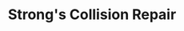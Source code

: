 ---
title: "Strong's Collision Repair"
url: /savannah/strongs-collision-repair/
shop: car repair
---